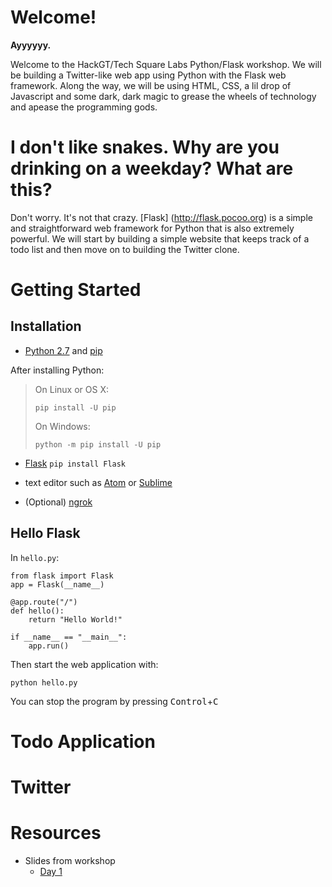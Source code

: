 # Welcome!

**Ayyyyyy.**

Welcome to the HackGT/Tech Square Labs Python/Flask workshop. We will be building a
Twitter-like web app using Python with the Flask web framework. Along the way, we will be
using HTML, CSS, a lil drop of Javascript and some dark, dark magic to grease the wheels of
technology and apease the programming gods.

# I don't like snakes. Why are you drinking on a weekday? What are this?

Don't worry. It's not that crazy. [Flask] (http://flask.pocoo.org) is a simple and
straightforward web framework for Python that is also extremely powerful. We will start by
building a simple website that keeps track of a todo list and then move on to building the
Twitter clone.

# Getting Started

## Installation

 - [Python 2.7](https://www.python.org/downloads/) and [pip](https://pip.pypa.io/en/stable/installing/#upgrading-pip)
  
 After installing Python:
  >  On Linux or OS X:
  >  ```
  >  pip install -U pip
  >  ```
  >  On Windows:
  >  ```
  >  python -m pip install -U pip
  >  ```
    
 - [Flask](http://flask.pocoo.org/) `pip install Flask`

 - text editor such as [Atom](https://atom.io/) or [Sublime](https://www.sublimetext.com/)

 - (Optional) [ngrok](https://ngrok.io)


## Hello Flask


In `hello.py`:
```
from flask import Flask
app = Flask(__name__)

@app.route("/")
def hello():
    return "Hello World!"

if __name__ == "__main__":
    app.run()
```

Then start the web application with:
```
python hello.py
```

You can stop the program by pressing <kbd>Control</kbd>+<kbd>C</kbd>

# Todo Application

# Twitter

# Resources

 - Slides from workshop
   - [Day 1](https://docs.google.com/presentation/d/1dEiIpEVzzM-szNwicFLBs2sPd8K9pZJRcnIuAG3hUzU/edit?usp=sharing)
